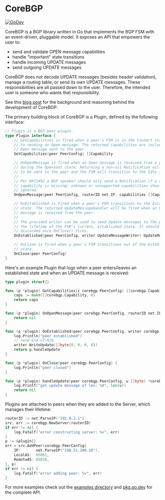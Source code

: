 # CoreBGP

[![GoDev](https://img.shields.io/static/v1?label=godev&message=reference&color=00add8)](https://pkg.go.dev/github.com/jwhited/corebgp)

CoreBGP is a BGP library written in Go that implements the BGP FSM with an event-driven, pluggable model. It exposes an API that empowers the user to:
* send and validate OPEN message capabilities
* handle "important" state transitions
* handle incoming UPDATE messages
* send outgoing UPDATE messages

CoreBGP does not decode UPDATE messages (besides header validation), manage a routing table, or send its own UPDATE messages. These responsibilities are all passed down to the user. Therefore, the intended user is someone who wants that responsibility.

See this [blog post](https://www.jordanwhited.com/posts/corebgp-plugging-in-to-bgp/) for the background and reasoning behind the development of CoreBGP.

The primary building block of CoreBGP is a Plugin, defined by the following interface:
```go
// Plugin is a BGP peer plugin.
type Plugin interface {
	// GetCapabilities is fired when a peer's FSM is in the Connect state prior
	// to sending an Open message. The returned capabilities are included in the
	// Open message sent to the peer.
	GetCapabilities(peer PeerConfig) []Capability

	// OnOpenMessage is fired when an Open message is received from a peer
	// during the OpenSent state. Returning a non-nil Notification will cause it
	// to be sent to the peer and the FSM will transition to the Idle state.
	//
	// Per RFC5492 a BGP speaker should only send a Notification if a required
	// capability is missing; unknown or unsupported capabilities should be
	// ignored.
	OnOpenMessage(peer PeerConfig, routerID net.IP, capabilities []Capability) *Notification

	// OnEstablished is fired when a peer's FSM transitions to the Established
	// state. The returned UpdateMessageHandler will be fired when an Update
	// message is received from the peer.
	//
	// The provided writer can be used to send Update messages to the peer for
	// the lifetime of the FSM's current, established state. It should be
	// discarded once OnClose() fires.
	OnEstablished(peer PeerConfig, writer UpdateMessageWriter) UpdateMessageHandler

	// OnClose is fired when a peer's FSM transitions out of the Established
	// state.
	OnClose(peer PeerConfig)
}
```

Here's an example Plugin that logs when a peer enters/leaves an established state and when an UPDATE message is received:
```go
type plugin struct{}

func (p *plugin) GetCapabilities(c corebgp.PeerConfig) []corebgp.Capability {
	caps := make([]corebgp.Capability, 0)
	return caps
}

func (p *plugin) OnOpenMessage(peer corebgp.PeerConfig, routerID net.IP, capabilities []corebgp.Capability) *corebgp.Notification {
	return nil
}

func (p *plugin) OnEstablished(peer corebgp.PeerConfig, writer corebgp.UpdateMessageWriter) corebgp.UpdateMessageHandler {
	log.Println("peer established")
	// send End-of-Rib
	writer.WriteUpdate([]byte{0, 0, 0, 0})
	return p.handleUpdate
}

func (p *plugin) OnClose(peer corebgp.PeerConfig) {
	log.Println("peer closed")
}

func (p *plugin) handleUpdate(peer corebgp.PeerConfig, u []byte) *corebgp.Notification {
	log.Printf("got update message of len: %d", len(u))
	return nil
}
```

Plugins are attached to peers when they are added to the Server, which manages their lifetime:
``` go
routerID := net.ParseIP("192.0.2.1")
srv, err := corebgp.NewServer(routerID)
if err != nil {
    log.Fatalf("error constructing server: %v", err)
}
p := &plugin{}
err = srv.AddPeer(corebgp.PeerConfig{
    IP:       net.ParseIP("198.51.100.10"),
    LocalAS:  65001,
    RemoteAS: 65010,
}, p)
if err != nil {
    log.Fatalf("error adding peer: %v", err)
}
```

For more examples check out the [examples directory](https://github.com/jwhited/corebgp/tree/master/examples) and [pkg.go.dev](https://pkg.go.dev/github.com/jwhited/corebgp?tab=doc) for the complete API.